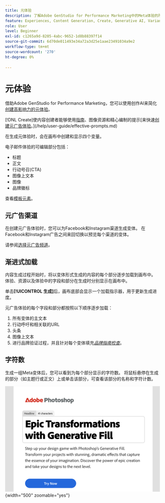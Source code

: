 ```yaml
---
title: 元体验
description: 了解Adobe GenStudio for Performance Marketing中的Meta体验的所有信息。
feature: Experiences, Content Generation, Create, Generative AI, Variant Generation
role: User
level: Beginner
exl-id: c1265a9d-8205-4abc-9652-1d8b88397f14
source-git-commit: 6d70de011493e34a72a3d25e1aae23491034a9e2
workflow-type: tm+mt
source-wordcount: '270'
ht-degree: 0%

---
```


# 元体验

借助Adobe GenStudio for Performance Marketing，您可以使用创作AI来简化[创建高影响力的元体验](/help/user-guide/create/create-meta-ad.md)。

[!DNL Create]使内容创建者能够使用[指南](/help/user-guide/guidelines/overview.md)、图像资源和精心编制的提示[来快速[创建元广告体验](/help/user-guide/create/create-meta-ad.md)。](/help/user-guide/effective-prompts.md)

在生成元体验时，会在画布中创建和显示四个变量。

电子邮件体验的可编辑部分包括：

* 标题
* 正文
* 行动号召(CTA)
* 图像上文本
* 图像
* 品牌徽标

查看[模板元素](/help/user-guide/content/use-templates.md#template-elements)。

<!-- ## Meta ad capabilities

Content creators and marketers can produce brand-consistent Meta ad experiences in GenStudio for Performance Marketing. -->

## 元广告渠道

在创建元广告体验时，您可以为Facebook和Instagram渠道生成变体。 在Facebook和Instagram广告之间来回切换以预览每个渠道的变体。

请参阅[选择元广告频道](/help/user-guide/create/create-meta-ad.md#choose-meta-ads-channel)。

## 渐进式加载

内容生成过程开始时，将以变体形式生成的内容的每个部分逐步加载到画布中。 体验、资源以及体验中的字段和部分在生成时分别显示在画布中。

单击&#x200B;**[!UICONTROL 生成]**&#x200B;后，画布底部会显示一个加载指示器，用于更新生成进度。

元广告体验的每个字段和部分都按照以下顺序逐步加载：

1. 所有变体的主文本
1. 行动呼吁和相关联的URL
1. 头条
1. 图像上文本
1. 进行品牌验证过程，并且针对每个变体填充&#x200B;[_品牌指南检查_](/help/user-guide/guidelines/brand-validation.md#brand-guidelines-check)。

## 字符数

生成一组Meta变体后，您可以看到为每个部分显示的字符数。 将鼠标悬停在生成的部分（如主题行或正文）上或单击该部分，可查看该部分的名称和字符计数。

![字符数](/help/assets/character-count.png){width="500" zoomable="yes"}
